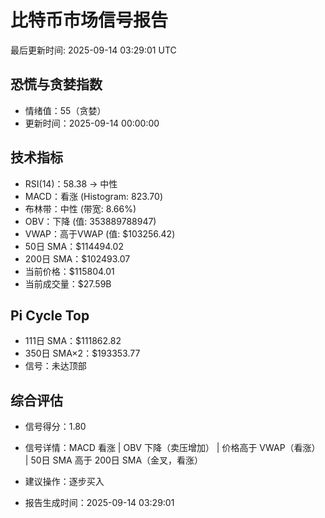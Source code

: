# 比特币市场信号报告

最后更新时间: 2025-09-14 03:29:01 UTC

## 恐慌与贪婪指数
- 情绪值：55（贪婪）
- 更新时间：2025-09-14 00:00:00

## 技术指标
- RSI(14)：58.38 → 中性
- MACD：看涨 (Histogram: 823.70)
- 布林带：中性 (带宽: 8.66%)
- OBV：下降 (值: 353889788947)
- VWAP：高于VWAP (值: $103256.42)
- 50日 SMA：$114494.02
- 200日 SMA：$102493.07
- 当前价格：$115804.01
- 当前成交量：$27.59B

## Pi Cycle Top
- 111日 SMA：$111862.82
- 350日 SMA×2：$193353.77
- 信号：未达顶部

## 综合评估
- 信号得分：1.80
- 信号详情：MACD 看涨 | OBV 下降（卖压增加） | 价格高于 VWAP（看涨） | 50日 SMA 高于 200日 SMA（金叉，看涨）
- 建议操作：逐步买入

- 报告生成时间：2025-09-14 03:29:01